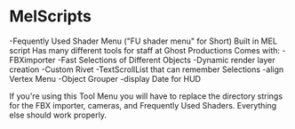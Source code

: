 # MelScripts

-Fequently Used Shader Menu ("FU shader menu" for Short)
Built in MEL script
Has many different tools for staff at Ghost Productions
Comes with:
-FBXimporter
-Fast Selections of Different Objects
-Dynamic render layer creation
-Custom Rivet
-TextScrollList that can remember Selections
-align Vertex Menu
-Object Grouper
-display Date for HUD

If you're using this Tool Menu you will have to replace the directory strings for the FBX importer, cameras, and Frequently Used Shaders.
Everything else should work properly. 
